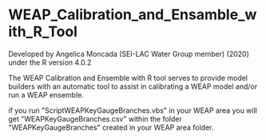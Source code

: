 # WEAP_Calibration_and_Ensamble_with_R_Tool

Developed by Angelica Moncada (SEI-LAC Water Group member) (2020) under the R version 4.0.2

The WEAP Calibration and Ensemble with R tool serves to provide model builders with an automatic tool to assist in calibrating a WEAP model and/or run a WEAP ensemble.

if you run "ScriptWEAPKeyGaugeBranches.vbs" in your WEAP area you will get "WEAPKeyGaugeBranches.csv" within the folder "WEAPKeyGaugeBranches" created in your WEAP area folder. 

